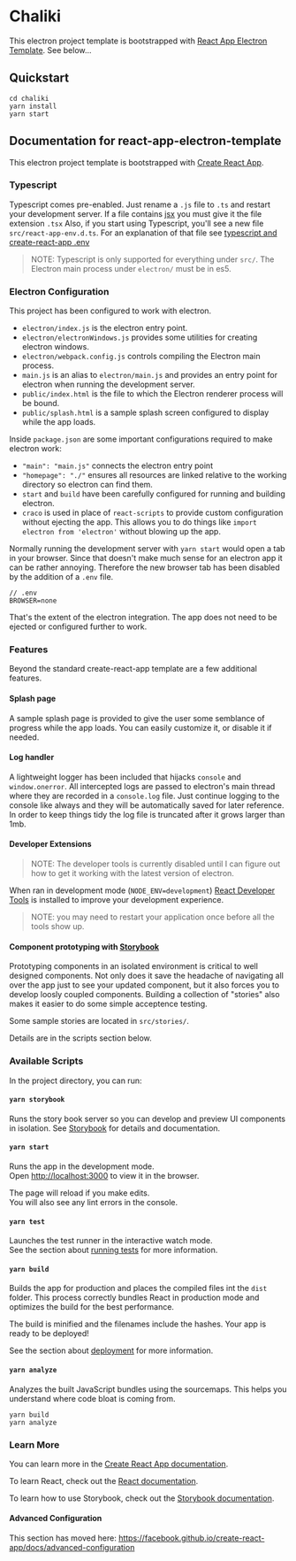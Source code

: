 # Chaliki

This electron project template is bootstrapped with [React App Electron Template](https://github.com/da1nerd/react-app-electron-template). See below...

## Quickstart

```
cd chaliki
yarn install
yarn start
```

## Documentation for react-app-electron-template

This electron project template is bootstrapped with [Create React App](https://github.com/facebook/create-react-app).

### Typescript
Typescript comes pre-enabled. Just rename a `.js` file to `.ts` and restart your development server.
If a file contains [jsx](https://reactjs.org/docs/introducing-jsx.html) you must give it the file extension `.tsx`
Also, if you start using Typescript, you'll see a new file `src/react-app-env.d.ts`. For an explanation of that file see [typescript and create-react-app .env](https://dev.to/louisgv/typescript-and-create-react-app-env-136e) 

> NOTE: Typescript is only supported for everything under `src/`.
> The Electron main process under `electron/` must be in es5.

### Electron Configuration

This project has been configured to work with electron.

* `electron/index.js` is the electron entry point.
* `electron/electronWindows.js` provides some utilities for creating electron windows.
* `electron/webpack.config.js` controls compiling the Electron main process. 
* `main.js` is an alias to `electron/main.js` and provides an entry point for electron when running the development server.
* `public/index.html` is the file to which the Electron renderer process will be bound.
* `public/splash.html` is a sample splash screen configured to display while the app loads.

Inside `package.json` are some important configurations required to make electron work:
* `"main": "main.js"` connects the electron entry point
* `"homepage": "./"` ensures all resources are linked relative to the working directory so electron can find them.
* `start` and `build` have been carefully configured for running and building electron.
* `craco` is used in place of `react-scripts` to provide custom configuration without ejecting the app. This allows you to do things like `import electron from 'electron'` without blowing up the app.

Normally running the development server with `yarn start` would open a tab in your browser.
Since that doesn't make much sense for an electron app it can be rather annoying.
Therefore the new browser tab has been disabled by the addition of a `.env` file.

```
// .env
BROWSER=none
```

That's the extent of the electron integration. The app does not need to be ejected or configured further to work.

### Features

Beyond the standard create-react-app template are a few additional features.

#### Splash page

A sample splash page is provided to give the user some semblance of progress while the app loads.
You can easily customize it, or disable it if needed.

#### Log handler

A lightweight logger has been included that hijacks `console` and `window.onerror`.
All intercepted logs are passed to electron's main thread where they are recorded in a `console.log` file.
Just continue logging to the console like always and they will be automatically saved for later reference.
In order to keep things tidy the log file is truncated after it grows larger than 1mb.

#### Developer Extensions

> NOTE: The developer tools is currently disabled until I can figure out how to get it working with the latest version of electron.

When ran in development mode (`NODE_ENV=development`) [React Developer Tools](https://github.com/facebook/react-devtools)
is installed to improve your development experience.

> NOTE: you may need to restart your application once before all the tools show up.

#### Component prototyping with [Storybook](https://storybook.js.org/)

Prototyping components in an isolated environment is critical to well designed components. Not only does it save the headache of navigating all over the app just to see your updated component, but it also forces you to develop loosly coupled components.
Building a collection of "stories" also makes it easier to do some simple acceptence testing.

Some sample stories are located in `src/stories/`.

Details are in the scripts section below.

### Available Scripts

In the project directory, you can run:

#### `yarn storybook`

Runs the story book server so you can develop and preview UI components in isolation.
See [Storybook](https://storybook.js.org/) for details and documentation.

#### `yarn start`

Runs the app in the development mode.<br>
Open [http://localhost:3000](http://localhost:3000) to view it in the browser.

The page will reload if you make edits.<br>
You will also see any lint errors in the console.

#### `yarn test`

Launches the test runner in the interactive watch mode.<br>
See the section about [running tests](https://facebook.github.io/create-react-app/docs/running-tests) for more information.

#### `yarn build`

Builds the app for production and places the compiled files int the `dist` folder.
This process correctly bundles React in production mode and optimizes the build for the best performance.

The build is minified and the filenames include the hashes.
Your app is ready to be deployed!

See the section about [deployment](https://facebook.github.io/create-react-app/docs/deployment) for more information.

#### `yarn analyze`

Analyzes the built JavaScript bundles using the sourcemaps.
This helps you understand where code bloat is coming from.

```
yarn build
yarn analyze
```

### Learn More

You can learn more in the [Create React App documentation](https://facebook.github.io/create-react-app/docs/getting-started).

To learn React, check out the [React documentation](https://reactjs.org/).

To learn how to use Storybook, check out the [Storybook documentation](https://storybook.js.org/).

#### Advanced Configuration

This section has moved here: https://facebook.github.io/create-react-app/docs/advanced-configuration

